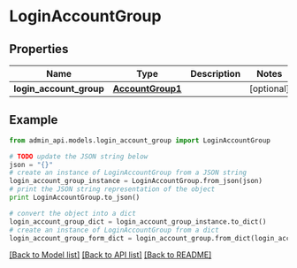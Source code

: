 # LoginAccountGroup


## Properties
Name | Type | Description | Notes
------------ | ------------- | ------------- | -------------
**login_account_group** | [**AccountGroup1**](AccountGroup1.md) |  | [optional] 

## Example

```python
from admin_api.models.login_account_group import LoginAccountGroup

# TODO update the JSON string below
json = "{}"
# create an instance of LoginAccountGroup from a JSON string
login_account_group_instance = LoginAccountGroup.from_json(json)
# print the JSON string representation of the object
print LoginAccountGroup.to_json()

# convert the object into a dict
login_account_group_dict = login_account_group_instance.to_dict()
# create an instance of LoginAccountGroup from a dict
login_account_group_form_dict = login_account_group.from_dict(login_account_group_dict)
```
[[Back to Model list]](../README.md#documentation-for-models) [[Back to API list]](../README.md#documentation-for-api-endpoints) [[Back to README]](../README.md)


